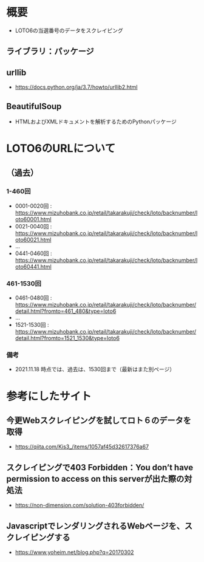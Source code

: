# 概要
- LOTO6の当選番号のデータをスクレイピング

## ライブラリ：パッケージ
## urllib 
- https://docs.python.org/ja/3.7/howto/urllib2.html

## BeautifulSoup
- HTMLおよびXMLドキュメントを解析するためのPythonパッケージ




# LOTO6のURLについて
## （過去）
### 1-460回
- 0001-0020回 : https://www.mizuhobank.co.jp/retail/takarakuji/check/loto/backnumber/loto60001.html
- 0021-0040回 : https://www.mizuhobank.co.jp/retail/takarakuji/check/loto/backnumber/loto60021.html
- ...
- 0441-0460回 : https://www.mizuhobank.co.jp/retail/takarakuji/check/loto/backnumber/loto60441.html

### 461-1530回
- 0461-0480回 : https://www.mizuhobank.co.jp/retail/takarakuji/check/loto/backnumber/detail.html?fromto=461_480&type=loto6
- ...
- 1521-1530回 : https://www.mizuhobank.co.jp/retail/takarakuji/check/loto/backnumber/detail.html?fromto=1521_1530&type=loto6

### 備考
- 2021.11.18 時点では、過去は、1530回まで（最新はまた別ページ）

# 参考にしたサイト
## 今更Webスクレイピングを試してロト６のデータを取得
- https://qiita.com/Kis3_/items/1057af45d32617376a67

## スクレイピングで403 Forbidden：You don’t have permission to access on this serverが出た際の対処法
- https://non-dimension.com/solution-403forbidden/

## JavascriptでレンダリングされるWebページを、スクレイピングする
- https://www.yoheim.net/blog.php?q=20170302

